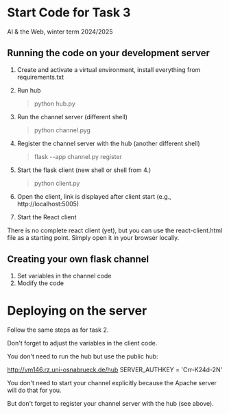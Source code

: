 # Start Code for Task 3

AI & the Web, winter term 2024/2025

## Running the code on your development server

1. Create and activate a virtual environment, install everything from requirements.txt

2. Run hub

    > python hub.py

3. Run the channel server (different shell)

    > python channel.pyg

4. Register the channel server with the hub (another different shell)

    > flask --app channel.py register
    
5. Start the flask client (new shell or shell from 4.) 

    > python client.py

6. Open the client, link is displayed after client start (e.g., http://localhost:5005)

7. Start the React client

There is no complete react client (yet), but you can use the react-client.html file as a starting point. Simply open it in your browser locally.


## Creating your own flask channel

1. Set variables in the channel code
2. Modify the code



# Deploying on the server

Follow the same steps as for task 2.

Don't forget to adjust the variables in the client code. 

You don't need to run the hub but use the public hub:

http://vm146.rz.uni-osnabrueck.de/hub
SERVER_AUTHKEY = 'Crr-K24d-2N'

You don't need to start your channel explicitly because the Apache server will do that for you.

But don't forget to register your channel server with the hub (see above).
